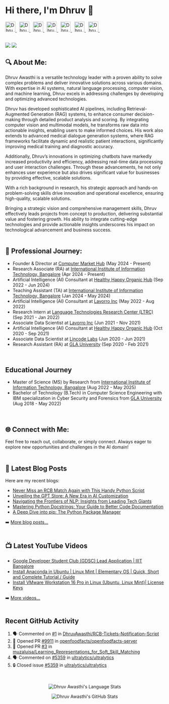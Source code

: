 
# Hi there, I'm Dhruv 👋

<a href="http://dhruvawasthi.com">
  <img alt="Dhruv's Website" height="32" width="32" src="https://cdn.jsdelivr.net/npm/simple-icons@v8/icons/firefox.svg" />
</a> &nbsp;  
<a href="https://www.linkedin.com/in/dhruv-awasthi/">
  <img alt="Dhruv's LinkedIn" height="32" width="32" src="https://cdn.jsdelivr.net/npm/simple-icons@v8/icons/linkedin.svg" />
</a> &nbsp; 
<a href="https://twitter.com/_dhruvawasthi">
  <img alt="Dhruv's Twitter" height="32" width="32" src="https://cdn.jsdelivr.net/npm/simple-icons@v8/icons/twitter.svg" />
</a> &nbsp; 
<a href="https://www.facebook.com/DhruvAwasthi6/">
  <img alt="Dhruv's Facebook" height="32" width="32" src="https://cdn.jsdelivr.net/npm/simple-icons@v8/icons/facebook.svg" />
</a> &nbsp; 
<a href="https://www.instagram.com/_dhruvawasthi/">
  <img alt="Dhruv's Instagram" height="32" width="32" src="https://cdn.jsdelivr.net/npm/simple-icons@v8/icons/instagram.svg" />
</a> &nbsp; 
<a href="https://www.youtube.com/@_dhruvawasthi">
  <img alt="Dhruv's YouTube" height="32" width="32" src="https://cdn.jsdelivr.net/npm/simple-icons@v8/icons/youtube.svg" />
</a> &nbsp; 
<a href="mailto: dhruvawasthicc@gmail.com">
  <img alt="Dhruv's Email" height="32" width="32" src="https://cdn.jsdelivr.net/npm/simple-icons@v8/icons/gmail.svg" />
</a> &nbsp;

<br>
<br>

[![](https://wakatime.com/badge/user/97d48e99-abfa-4dd7-8a9d-b14dce3279f6.svg)](https://wakatime.com/@97d48e99-abfa-4dd7-8a9d-b14dce3279f6)  ![](https://komarev.com/ghpvc/?username=DhruvAwasthi&style=flat&label=Visitors)


## 🔍 About Me:
Dhruv Awasthi is a versatile technology leader with a proven ability to solve complex problems and deliver innovative solutions across various domains. With expertise in AI systems, natural language processing, computer vision, and machine learning, Dhruv excels in addressing challenges by developing and optimizing advanced technologies.

Dhruv has developed sophisticated AI pipelines, including Retrieval-Augmented Generation (RAG) systems, to enhance consumer decision-making through detailed product analysis and scoring. By integrating computer vision and multimodal models, he transforms raw data into actionable insights, enabling users to make informed choices. His work also extends to advanced medical dialogue generation systems, where RAG frameworks facilitate dynamic and realistic patient interactions, significantly improving medical training and diagnostic accuracy.

Additionally, Dhruv’s innovations in optimizing chatbots have markedly increased productivity and efficiency, addressing real-time data processing and user interaction challenges. Through these advancements, he not only enhances user experience but also drives significant value for businesses by providing effective, scalable solutions.

With a rich background in research, his strategic approach and hands-on problem-solving skills drive innovation and operational excellence, ensuring high-quality, scalable solutions.

Bringing a strategic vision and comprehensive management skills, Dhruv effectively leads projects from concept to production, delivering substantial value and fostering growth. His ability to integrate cutting-edge technologies and provide actionable insights underscores his impact on technological advancement and business success.
<br>
<br>

## 🚀 Professional Journey:
- Founder & Director at [Computer Market Hub](https://www.computermarkethub.com/) (May 2024 - Present)
- Research Associate (RA) at [International Institute of Information Technology, Bangalore](https://www.iiitb.ac.in/) (Apr 2024 - Present)
- Artificial Intelligence (AI) Consultant at [Healthy Happy Organic Hub](https://h2ohub.com/) (Sep 2022 - Jun 2024)
- Teaching Assistant (TA) at [International Institute of Information Technology, Bangalore](https://www.iiitb.ac.in/) (Jan 2024 - May 2024)
- Artificial Intelligence (AI) Consultant at [Lavorro Inc](https://www.lavorro.com/) (May 2022 - Aug 2022)
- Research Intern at [Language Technologies Research Center (LTRC)](https://ltrc.iiit.ac.in/) (Sep 2021 - Jan 2022)
- Associate Data Scientist at [Lavorro Inc](https://www.lavorro.com/) (Jun 2021 - Nov 2021)
- Artificial Intelligence (AI) Consultant at [Healthy Happy Organic Hub](https://h2ohub.com/) (Oct 2020 - Sep 2021)
- Associate Data Scientist at [Lincode Labs](https://www.lincode.ai/) (Jun 2020 - Jun 2021)
- Research Assistant (RA) at [GLA University](https://www.gla.ac.in/) (Sep 2020 - Feb 2021)
<br>

## Educational Journey
- Master of Science (MS) by Research from [International Institute of Information Technology, Bangalore](https://www.iiitb.ac.in/) (Aug 2022 - May 2025)
- Bachelor of Technology (B.Tech) in Computer Science Engineering with IBM specialization in Cyber Security and Forensics from [GLA University](https://www.gla.ac.in/) (Aug 2018 - May 2022)  
<br>

## 🌐 Connect with Me:
Feel free to reach out, collaborate, or simply connect. Always eager to explore new opportunities and challenges in the AI domain!
<br> 
<br>


## 📕 Latest Blog Posts
Here are my recent blogs:

<!-- BLOGS_START -->
- [Never Miss an RCB Match Again with This Handy Python Script](https://www.dhruvawasthi.com/post/never-miss-an-rcb-match-again-with-this-handy-python-script)
- [Unveiling the GPT Store: A New Era in AI Customization](https://www.dhruvawasthi.com/post/unveiling-the-gpt-store-a-new-era-in-ai-customization)
- [Navigating the Frontiers of NLP: Insights from Leading Tech Giants](https://www.dhruvawasthi.com/post/navigating-the-frontiers-of-nlp-insights-from-leading-tech-giants)
- [Mastering Python Docstrings: Your Guide to Better Code Documentation](https://www.dhruvawasthi.com/post/mastering-python-docstrings-your-guide-to-better-code-documentation)
- [A Deep Dive into pip: The Python Package Manager](https://www.dhruvawasthi.com/post/a-deep-dive-into-pip-the-python-package-manager)
<!-- BLOGS_END -->
➡️ [More blog posts...](https://www.dhruvawasthi.com/blog)
<br>
<br>

## 📺 Latest YouTube Videos

<!-- YOUTUBE:START -->
- [Google Developer Student Club &lpar;GDSC&rpar; Lead Application | IIIT Bangalore](https://www.youtube.com/watch?v=B4_rZca7fyk)
- [Install Anaconda in Ubuntu | Linux Mint | Elementary OS | Quick, Short and Complete Tutorial / Guide](https://www.youtube.com/watch?v=tynMx8_rE2Q)
- [Install VMware Workstation 16 Pro in Linux &lpar;Ubuntu, Linux Mint&rpar;| License Keys](https://www.youtube.com/watch?v=6frf8R2Td60)
<!-- YOUTUBE:END -->
➡️ [More videos...](https://youtube.com/@_dhruvawasthi)
<br>
<br>


## Recent GitHub Activity

<!--START_SECTION:activity-->
1. 🗣 Commented on [#1](https://github.com/DhruvAwasthi/RCB-Tickets-Notification-Script/issues/1#issuecomment-2092647707) in [DhruvAwasthi/RCB-Tickets-Notification-Script](https://github.com/DhruvAwasthi/RCB-Tickets-Notification-Script)
2. 💪 Opened PR [#9911](https://github.com/openfoodfacts/openfoodfacts-server/pull/9911) in [openfoodfacts/openfoodfacts-server](https://github.com/openfoodfacts/openfoodfacts-server)
3. 💪 Opened PR [#3](https://github.com/muzaluisa/Learning_Representations_for_Soft_Skill_Matching/pull/3) in [muzaluisa/Learning_Representations_for_Soft_Skill_Matching](https://github.com/muzaluisa/Learning_Representations_for_Soft_Skill_Matching)
4. 🗣 Commented on [#5359](https://github.com/ultralytics/ultralytics/issues/5359#issuecomment-1762545790) in [ultralytics/ultralytics](https://github.com/ultralytics/ultralytics)
5. 🔒 Closed issue [#5359](https://github.com/ultralytics/ultralytics/issues/5359) in [ultralytics/ultralytics](https://github.com/ultralytics/ultralytics)
<!--END_SECTION:activity-->

<br>
<p align="center"><img alt="Dhruv Awasthi's Language Stats" src="https://github-readme-stats-dhruvawasthis-projects.vercel.app/api/top-langs?username=dhruvawasthi&count_private=true&show_icons=true&include_all_commits=true&theme=transparent&hide=jupyter%20notebook&layout=compact" /> 
<p align="center"><img alt="Dhruv Awasthi's GitHub Stats" src="https://github-readme-stats-dhruvawasthis-projects.vercel.app/api?username=dhruvawasthi&count_private=true&show_icons=true&include_all_commits=true&theme=transparent" />  

